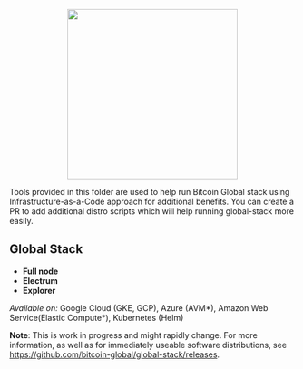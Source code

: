 <p align="center"><img src="https://i.ibb.co/n0xQ1RY/logo-transparent.png" height="300"></p>

Tools provided in this folder are used to help run Bitcoin Global stack using Infrastructure-as-a-Code approach for additional benefits. You can create a PR to add additional distro scripts which will help running global-stack more easily.

Global Stack
----------------
* **Full node**
* **Electrum**
* **Explorer**

*Available on:* Google Cloud (GKE, GCP), Azure (AVM*), Amazon Web Service(Elastic Compute*), Kubernetes (Helm)


**Note**: This is work in progress and might rapidly change. For more information, as well as for immediately useable software distributions, see https://github.com/bitcoin-global/global-stack/releases.
